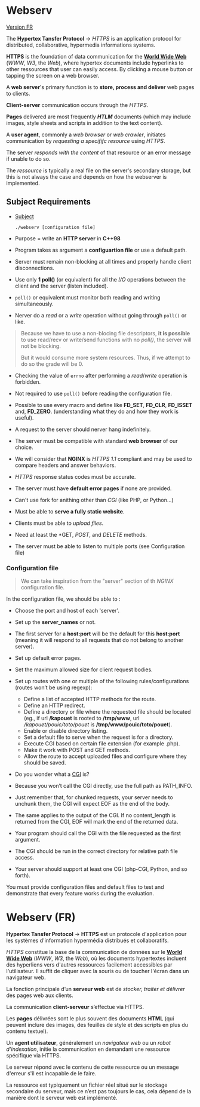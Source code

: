 # Webserv

[Version FR](#webserv-fr)

The **Hypertex Tansfer Protocol** -> *HTTPS* is an application protocol for distributed, collaborative, hypermedia informations systems.

**HTTPS** is the foundation of data communication for the [**World Wide Web**](https://fr.wikipedia.org/wiki/World_Wide_Web) (*WWW*, *W3*, the *Web*), where hypertex documents include hyperlinks to other ressources that user can easily access. By clicking a mouse button or tapping the screen on a web browser.

A **web server**'s primary function is to **store, process and deliver** web pages to clients.

**Client-server** communication occurs through the *HTTPS*.

**Pages** delivered are most frequently ***HTLM*** documents (which may include images, style sheets and scripts in addition to the text content).

A **user agent**, commonly a *web browser* or *web crawler*, initiates communication by *requesting a specififc resource* using *HTTPS*.

The server *responds with the content* of that resource or an error message if unable to do so.

The *ressource* is typically a real file on the server's secondary storage, but this is not always the case and depends on how the webserver is implemented.


## Subject Requirements
*	[Subject](https://cdn.intra.42.fr/pdf/pdf/154304/en.subject.pdf)

	`./webserv [configuration file]`

*	Purpose = write an **HTTP server** in **C++98**

* 	Program takes as argument a **configuartion file** or use a default path.

* 	Server must remain non-blocking at all times and properly handle client disconnections.

*	Use only **1 poll()** (or equivalent) for all the *I/O* operations between the client and the server (listen included).

*	`poll()` or equivalent must monitor both reading and writing simultaneously.

*	Nerver do a *read* or a *write* operation without going through `poll()` or like.

> Because we have to use a non-blocing file descriptors, **it is possible** to use read/recv or write/send functions with no *poll()*, the server will not be blocking.
>
> But it would consume more system resources. Thus, if we attempt to do so the grade will be 0.


*	Checking the value of `errno` after performing a *read*/*write* operation is forbidden.

*	Not required to use `poll()` before reading the configuration file.

*	Possible to use every macro and define like **FD_SET**, **FD_CLR**, **FD_ISSET** and, **FD_ZERO**. (understanding what they do and how they work is useful).

*	A request to the server should nerver hang indefinitely.

*	The server must be compatible with standard **web browser** of our choice.

*	We will consider that **NGINX** is *HTTPS 1.1* compliant and may be used to compare headers and answer behaviors.

*	*HTTPS* response status codes must be accurate.

*	The server must have **default error pages** if none are provided.

*	Can't use fork for anithing other than *CGI* (like PHP, or Python...)

*	Must be able to **serve a fully static website**.

*	Clients must be able to *upload files*.

*	Need at least the *GET, *POST*, and *DELETE* methods.

*	The server must be able to listen to multiple ports (see Configuration file)

### Configuration file

> We can take inspiration from the "server" section of th *NGINX* configuration file.

In the configuration file, we should be able to :

*	Choose the port and host of each 'server'.

*	Set up the **server_names** or not.

*	The first server for a **host:port** will be the default for this **host:port** (meaning it will respond to all requests that do not belong to another server).

*	Set up default error pages.

*	Set the maximum allowed size for client request bodies.

*	Set up routes with one or multiple of the following rules/configurations (routes won’t be using regexp):
	* Define a list of accepted HTTP methods for the route.
	* Define an HTTP redirect.
	* Define a directory or file where the requested file should be located (eg., if url **/kapouet** is rooted to **/tmp/www**, url */kapouet/pouic/toto/pouet* is **/tmp/www/pouic/toto/pouet**).
	* Enable or disable directory listing.
	* Set a default file to serve when the request is for a directory.
	* Execute CGI based on certain file extension (for example .php).
	* Make it work with POST and GET methods.
	* Allow the route to accept uploaded files and configure where they should be saved.

* Do you wonder what a [CGI](https://en.wikipedia.org/wiki/Common_Gateway_Interface) is?

*	Because you won’t call the CGI directly, use the full path as PATH_INFO.

*	Just remember that, for chunked requests, your server needs to unchunk them, the CGI will expect EOF as the end of the body.

*	The same applies to the output of the CGI. If no content_length is returned from the CGI, EOF will mark the end of the returned data.

*	Your program should call the CGI with the file requested as the first argument.

*	The CGI should be run in the correct directory for relative path file access.

*	Your server should support at least one CGI (php-CGI, Python, and so
forth).

You must provide configuration files and default files to test and demonstrate that
every feature works during the evaluation.

# Webserv (FR)

**Hypertex Tansfer Protocol** -> **HTTPS** est un protocole d'application pour les systèmes d'information hypermédia distribués et collaboratifs.

*HTTPS* constitue la base de la communication de données sur le [**World Wide Web**](https://fr.wikipedia.org/wiki/World_Wide_Web) (*WWW*, *W3*, the *Web*), où les documents hypertextes incluent des hyperliens vers d'autres ressources facilement accessibles par l'utilisateur. Il suffit de cliquer avec la souris ou de toucher l'écran dans un navigateur web.

La fonction principale d’un **serveur web** est de *stocker, traiter et délivrer* des pages web aux clients.

La communication **client-serveur** s’effectue via HTTPS.

Les **pages** délivrées sont le plus souvent des documents **HTML** (qui peuvent inclure des images, des feuilles de style et des scripts en plus du contenu textuel).

Un **agent utilisateur**, généralement un *navigateur web* ou un *robot d’indexation*, initie la communication en demandant une ressource spécifique via HTTPS.

Le serveur répond avec le contenu de cette ressource ou un message d'erreur s'il est incapable de le faire.

La ressource est typiquement un fichier réel situé sur le stockage secondaire du serveur, mais ce n’est pas toujours le cas, cela dépend de la manière dont le serveur web est implémenté.